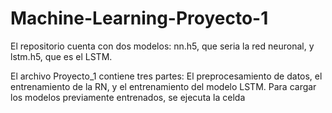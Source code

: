 # Machine-Learning-Proyecto-1

El repositorio cuenta con dos modelos: nn.h5, que seria la red neuronal, y
lstm.h5, que es el LSTM.

El archivo Proyecto_1 contiene tres partes: El preprocesamiento de datos,
el entrenamiento de la RN, y el entrenamiento del modelo LSTM. Para cargar
los modelos previamente entrenados, se ejecuta la celda 
